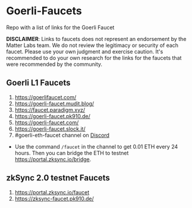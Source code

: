 # Goerli-Faucets
Repo with a list of links for the Goerli Faucet

**DISCLAIMER**: Links to faucets does not represent an endorsement by the Matter Labs team. We do not review the legitimacy or security of each faucet. Please use your own judgment and exercise caution. It's recommended to do your own research for the links for the faucets that were recommended by the community. 

## Goerli L1 Faucets
1. https://goerlifaucet.com/
1. https://goerli-faucet.mudit.blog/
1. https://faucet.paradigm.xyz/
1. https://goerli-faucet.pk910.de/
1. https://goerli-faucet.com/
1. https://goerli-faucet.slock.it/
1. #goerli-eth-faucet channel on [Discord](https://join.zksync.dev/)
- Use the command `/faucet` in the channel to get 0.01 ETH every 24 hours. Then you can bridge the ETH to testnet https://portal.zksync.io/bridge.
## zkSync 2.0 testnet Faucets
1. https://portal.zksync.io/faucet
1. https://zksync-faucet.pk910.de/
